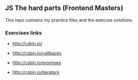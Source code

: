 ## JS The hard parts (Frontend Masters)

This repo contains my practice files and the exercise solutions.

### Exercises links
- http://csbin.io/
- http://csbin.io/callbacks

- http://csbin.io/promises
- http://csbin.io/iterators
